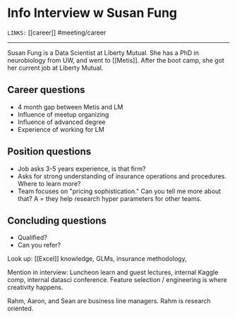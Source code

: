 # Info Interview w Susan Fung
`LINKS:` [[career]]
#meeting/career

---
Susan Fung is a Data Scientist at Liberty Mutual. She has a PhD in neurobiology from UW, and went to [[Metis]]. After the boot camp, she got her current job at Liberty Mutual. 

## Career questions
- 4 month gap between Metis and LM
- Influence of meetup organizing 
- Influence of advanced degree
- Experience of working for LM

## Position questions 
- Job asks 3-5 years experience, is that firm?
- Asks for strong understanding of insurance operations and procedures. Where to learn more?
- Team focuses on "pricing sophistication." Can you tell me more about that? A = they help research hyper parameters for other teams. 

## Concluding questions
- Qualified?
- Can you refer?

Look up:
[[Excel]] knowledge, GLMs, insurance methodology, 

Mention in interview:
Luncheon learn and guest lectures, internal Kaggle comp, internal datasci conference. Feature selection / engineering is where creativity happens. 

Rahm, Aaron, and Sean are business line managers. Rahm is research oriented. 